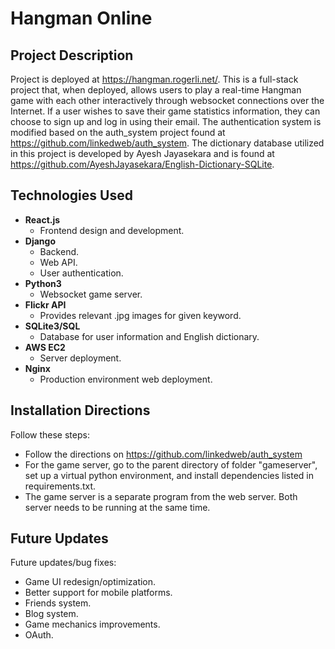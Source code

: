 # Hangman Online

## Project Description
Project is deployed at https://hangman.rogerli.net/.
This is a full-stack project that, when deployed, allows users to play a real-time Hangman game with each other interactively through websocket connections over the Internet. If a user wishes to save their game statistics information, they can choose to sign up and log in using their email.
The authentication system is modified based on the auth_system project found at https://github.com/linkedweb/auth_system. The dictionary database utilized in this project is developed by Ayesh Jayasekara and is found at https://github.com/AyeshJayasekara/English-Dictionary-SQLite.

## Technologies Used
- **React.js**
    - Frontend design and development.
- **Django**
    - Backend.
    - Web API.
    - User authentication.
- **Python3**
    - Websocket game server.
- **Flickr API**
    - Provides relevant .jpg images for given keyword.
- **SQLite3/SQL**
    - Database for user information and English dictionary.
- **AWS EC2**
    - Server deployment.
- **Nginx**
    - Production environment web deployment.

## Installation Directions

Follow these steps:
-   Follow the directions on https://github.com/linkedweb/auth_system
-   For the game server, go to the parent directory of folder "gameserver", set up a virtual python environment, and install dependencies listed in requirements.txt.
-   The game server is a separate program from the web server. Both server needs to be running at the same time.

## Future Updates

Future updates/bug fixes:
-   Game UI redesign/optimization.
-   Better support for mobile platforms.
-   Friends system.
-   Blog system.
-   Game mechanics improvements.
-   OAuth.